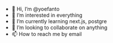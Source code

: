 - 👋 Hi, I’m @yoefanto
- 👀 I’m interested in everything
- 🌱 I’m currently learning next.js, postgre 
- 💞️ I’m looking to collaborate on anything
- 📫 How to reach me by email

<!---
yoefanto/yoefanto is a ✨ special ✨ repository because its `README.md` (this file) appears on your GitHub profile.
You can click the Preview link to take a look at your changes.
--->
